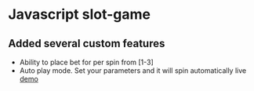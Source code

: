 # Javascript slot-game
## Added several custom features
- Ability to place bet for per spin from [1-3]
- Auto play mode. Set your parameters and it will spin automatically
live <a href="https://n1md7.github.io/slot-game">demo</a>
